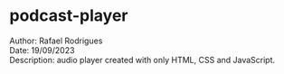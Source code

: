 # podcast-player

Author: Rafael Rodrigues  
Date: 19/09/2023  
Description: audio player created with only HTML, CSS and JavaScript.  
